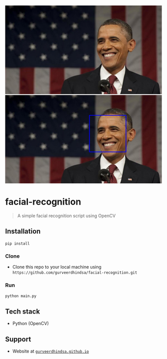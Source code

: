 ![alt text](barack_obama.jpg "Barack Obama")
![alt text](screenshots/barack_obama_found.png "Barack Obama Found!")


# facial-recognition

> A simple facial recognition script using OpenCV

##  Installation
```
pip install
```

### Clone
- Clone this repo to your local machine using `https://github.com/gurveerdhindsa/facial-recognition.git`

### Run
```
python main.py
```

##  Tech stack
- Python (OpenCV)


##  Support
- Website at <a href="https://gurveerdhindsa.github.io/portfolio/" target="_blank">`gurveerdhindsa.github.io`</a>
